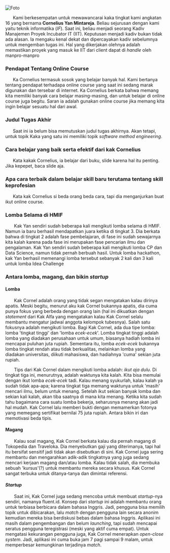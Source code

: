 ![Foto](16518119-16518256-16518161-16518360-16518376.jpg)

&nbsp;&nbsp;&nbsp;&nbsp;&nbsp;&nbsp;Kami berkesempatan untuk mewawancarai kaka tingkat kami angkatan 16 yang bernama **Cornelius Yan Mintareja**. Beliau sejurusan dengan kami yaitu teknik informatika (*IF*). Saat ini, beliau menjadi seorang Kadiv Manajemen Proyek Incubator IT (IIT). Keputusan menjadi kadiv bukan tidak ada alasan. Ia mengaku kenal dekat dan dipercayakan kadiv sebelumnya untuk mengemban tugas ini. Hal yang dikerjakan olehnya adalah memastikan proyek yang masuk ke IIT dari client dapat di *handle* oleh manpro-manpro

### Pendapat Tentang Online Course
&nbsp;&nbsp;&nbsp;&nbsp;&nbsp;&nbsp;Ka Cornelius termasuk sosok yang belajar banyak hal. Kami bertanya tentang pendapat terhadapa online course yang saat ini sedang marak digunakan dan tersebar di internet. Ka Cornelius berkata bahwa memang kita memiliki banyak cara belajar masing-masing, dan untuk belajar di online course juga begitu. Saran ia adalah gunakan online course jika memang kita ingin belajar sesuatu hal dari awal.

### Judul Tugas Akhir
&nbsp;&nbsp;&nbsp;&nbsp;&nbsp;&nbsp;Saat ini ia belum bisa memutuskan judul tugas akhirnya. Akan tetapi, untuk topik Kaka yang satu ini memiliki topik *software method engineering*.

### Cara belajar yang baik serta efektif dari kak Cornelius
&nbsp;&nbsp;&nbsp;&nbsp;&nbsp;&nbsp;Kata kakak Cornelius, ia belajar dari buku, slide karena hal itu penting. Jika kepepet, baca slide aja. 
### Apa cara terbaik dalam belajar skill baru terutama tentang skill keprofesian
&nbsp;&nbsp;&nbsp;&nbsp;&nbsp;&nbsp;Kata kak Cornelius si beda orang beda cara, tapi dia menganjurkan buat ikut online course.

### Lomba Selama di HMIF
&nbsp;&nbsp;&nbsp;&nbsp;&nbsp;&nbsp; Kak Yan sendiri sudah beberapa kali mengikuti lomba selama di HMIF. Namun ia baru berhasil mendapatkan juara ketika di tingkat 3. Dia berkata bahwa di tingkat 2 adalah fase pembelajaran, di fase ini sudah sewajarnya kita kalah karena pada fase ini merupakan fase pencarian ilmu dan pengalaman. Kak Yan sendiri sudah beberapa kali mengikuti lomba CP dan Data Science, namun tidak pernah berbuah hasil. Untuk lomba hackathon, kak Yan berhasil memenangi lomba tersebut sebanyak 2 kali dan 3 kali untuk lomba Idea Challenge

### Antara lomba, magang, dan bikin *startup*
#### Lomba
&nbsp;&nbsp;&nbsp;&nbsp;&nbsp;&nbsp; Kak Cornel adalah orang yang tidak segan mengatakan kalau dirinya apatis. Meski begitu, menurut aku kak Cornel bukannya apatis, dia cuma punya fokus yang berbeda dengan orang lain (hal ini dikuatkan dengan *statement* dari Kak Alfa yang mengatakan kalau Kak Cornel selalu membantu mengatur jadwal anggota kelompok tubesnya). Salah satu fokusnya adalah mengikuti lomba. Bagi Kak Cornel, ada dua tipe lomba: lomba 'tingkat tinggi' dan 'lomba *ecek-ecek*'. Lomba tingkat tinggi adalah lomba yang diadakan perusahaan untuk umum, biasanya hadiah lomba ini mencapai puluhan juta rupiah. Sementara itu, lomba *ecek-ecek* bukannya lomba tingkat rendah atau tidak berkualitas, melainkan lomba yang diadakan universitas, diikuti mahasiswa, dan hadiahnya 'cuma' sekian juta rupiah.

&nbsp;&nbsp;&nbsp;&nbsp;&nbsp;&nbsp; Tips dari Kak Cornel dalam mengikuti lomba adalah: *ikut aja dulu*. Di tingkat tiga ini, menurutnya, adalah waktunya kita kalah. Kita bisa memulai dengan ikut lomba *ecek-ecek* tadi. Kalau menang syukurlah, kalau kalah ya sudah tidak apa-apa; karena tingkat tiga memang waktunya untuk 'masih' mencari ilmu, belum untuk menang. Setelah ikut sekian banyak lomba dan sekian kali kalah, akan tiba saatnya di mana kita menang. Ketika kita sudah tahu bagaimana cara suatu lomba bekerja, seharusnya menang akan jadi hal mudah. Kak Cornel lalu memberi bukti dengan memamerkan fotonya yang memegang sertifikat bernilai 75 juta rupiah. Antara bikin iri dan memotivasi beda tipis.

#### Magang
&nbsp;&nbsp;&nbsp;&nbsp;&nbsp;&nbsp; Kalau soal magang, Kak Cornel berkata kalau dia pernah magang di Tokopedia dan Traveloka. Dia menyebutkan gaji yang diterimanya, tapi hal itu bersifat sensitif jadi tidak akan disebutkan di sini. Kak Cornel juga sering membantu dan mengarahkan adik-adik tingkatnya yang juga sedang mencari kerjaan magang dan/atau lomba. Kalau tidak salah, dia membuka sebuah 'kursus'(?) untuk membantu mereka secara khusus. Kak Cornel sangat terbuka untuk ditanya-tanya dan dimintai referensi.

#### *Startup*
&nbsp;&nbsp;&nbsp;&nbsp;&nbsp;&nbsp; Saat ini, Kak Cornel juga sedang mencoba untuk membuat *startup*-nya sendiri, namanya fluent.id. Konsep dari *startup* ini adalah membantu orang untuk terbiasa berbicara dalam bahasa Inggris. Jadi, pengguna bisa memilih topik untuk dibicarakan, lalu *match* dengan pengguna lain secara anonim kemudian mereka bisa berdiskusi bebas dalam bahasa Inggris. Aplikasi ini masih dalam pengembangan dan belum *launching*, tapi sudah mencapai seratus pengguna teregistrasi (meski yang aktif cuma empat). Untuk mengatasi kekurangan pengguna juga, Kak Cornel menerapkan *open-close system*. Jadi, aplikasi ini cuma buka jam 7 pagi sampai 9 malam, untuk memperbesar kemungkinan terjadinya *match*. 
